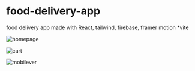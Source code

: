 # food-delivery-app
food delivery app made with React, tailwind, firebase, framer motion *vite

![homepage](https://user-images.githubusercontent.com/61586802/184869924-c35b9bb4-6798-4c3f-9073-53faff7f9afa.png)

![cart](https://user-images.githubusercontent.com/61586802/184869938-d308e836-7fe7-4a57-8632-7f51182cec26.png)

![mobilever](https://user-images.githubusercontent.com/61586802/184869960-02261e2b-6eca-4c81-929d-01aa1ddcc59e.png)

